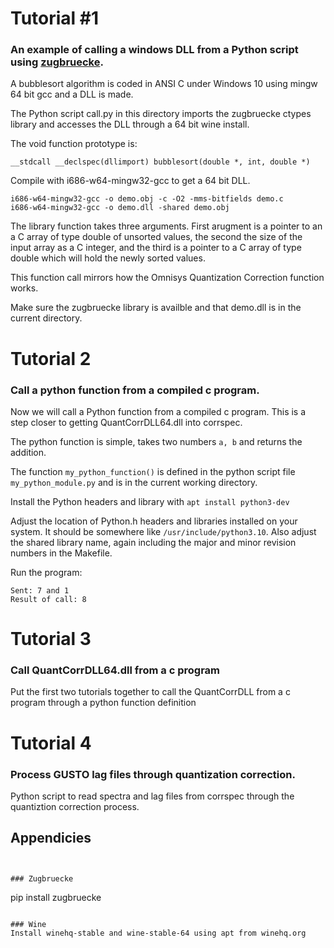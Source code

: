 # Tutorial #1
### An example of calling a windows DLL from a Python script using [zugbruecke](https://zugbruecke.readthedocs.io/en/latest/).

A bubblesort algorithm is coded in ANSI C under Windows 10 using mingw 64 bit gcc and a DLL is made.

The Python script call.py in this directory imports the zugbruecke ctypes library and accesses the DLL through a 64 bit wine install.

The void function prototype is:
```
__stdcall __declspec(dllimport) bubblesort(double *, int, double *)
```

Compile with i686-w64-mingw32-gcc to get a 64 bit DLL.
```
i686-w64-mingw32-gcc -o demo.obj -c -O2 -mms-bitfields demo.c
i686-w64-mingw32-gcc -o demo.dll -shared demo.obj
```

The library function takes three arguments.  First arugment is a pointer to an a C array of type double of unsorted values, the second the size of the input array as a C integer, and the third is a pointer to a C array of type double which will hold the newly sorted values.

This function call mirrors how the Omnisys Quantization Correction function works.

Make sure the zugbruecke library is availble and that demo.dll is in the current directory.

# Tutorial 2
### Call a python function from a compiled c program.

Now we will call a Python function from a compiled c program.  This is a step closer to getting QuantCorrDLL64.dll into corrspec.

The python function is simple, takes two numbers ```a, b``` and returns the addition.

The function ```my_python_function()``` is defined in the python script file ```my_python_module.py``` and is in the current working directory.

Install the Python headers and library with ```apt install python3-dev```

Adjust the location of Python.h headers and libraries installed on your system.  It should be somewhere like ```/usr/include/python3.10```.  Also adjust the shared library name, again including the major and minor revision numbers in the Makefile.

Run the program: 
```./prog
Sent: 7 and 1
Result of call: 8
```

# Tutorial 3
### Call QuantCorrDLL64.dll from a c program
Put the first two tutorials together to call the QuantCorrDLL from a c program through a python function definition


# Tutorial 4
### Process GUSTO lag files through quantization correction.

Python script to read spectra and lag files from corrspec through the quantiztion correction process.

## Appendicies
```


### Zugbruecke
```
pip install zugbruecke
```

### Wine
Install winehq-stable and wine-stable-64 using apt from winehq.org
